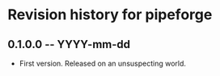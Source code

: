 # Revision history for pipeforge

## 0.1.0.0 -- YYYY-mm-dd

* First version. Released on an unsuspecting world.
